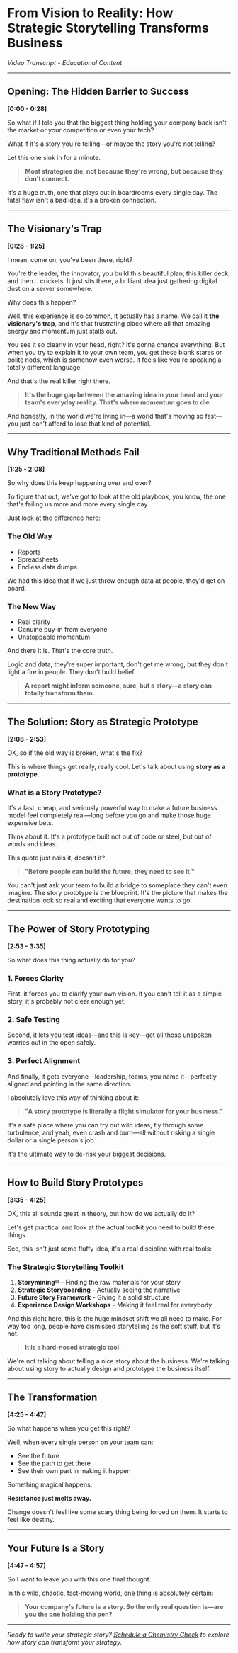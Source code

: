 # From Vision to Reality: How Strategic Storytelling Transforms Business
*Video Transcript - Educational Content*

---

## Opening: The Hidden Barrier to Success
**[0:00 - 0:28]**

So what if I told you that the biggest thing holding your company back isn't the market or your competition or even your tech?

What if it's a story you're telling—or maybe the story you're not telling?

Let this one sink in for a minute.

> **Most strategies die, not because they're wrong, but because they don't connect.**

It's a huge truth, one that plays out in boardrooms every single day. The fatal flaw isn't a bad idea, it's a broken connection.

---

## The Visionary's Trap
**[0:28 - 1:25]**

I mean, come on, you've been there, right?

You're the leader, the innovator, you build this beautiful plan, this killer deck, and then... crickets. It just sits there, a brilliant idea just gathering digital dust on a server somewhere.

Why does this happen?

Well, this experience is so common, it actually has a name. We call it **the visionary's trap**, and it's that frustrating place where all that amazing energy and momentum just stalls out.

You see it so clearly in your head, right? It's gonna change everything. But when you try to explain it to your own team, you get these blank stares or polite nods, which is somehow even worse. It feels like you're speaking a totally different language.

And that's the real killer right there.

> **It's the huge gap between the amazing idea in your head and your team's everyday reality. That's where momentum goes to die.**

And honestly, in the world we're living in—a world that's moving so fast—you just can't afford to lose that kind of potential.

---

## Why Traditional Methods Fail
**[1:25 - 2:08]**

So why does this keep happening over and over?

To figure that out, we've got to look at the old playbook, you know, the one that's failing us more and more every single day.

Just look at the difference here:

### The Old Way
- Reports
- Spreadsheets
- Endless data dumps

We had this idea that if we just threw enough data at people, they'd get on board.

### The New Way
- Real clarity
- Genuine buy-in from everyone
- Unstoppable momentum

And there it is. That's the core truth.

Logic and data, they're super important, don't get me wrong, but they don't light a fire in people. They don't build belief.

> **A report might inform someone, sure, but a story—a story can totally transform them.**

---

## The Solution: Story as Strategic Prototype
**[2:08 - 2:53]**

OK, so if the old way is broken, what's the fix?

This is where things get really, really cool. Let's talk about using **story as a prototype**.

### What is a Story Prototype?

It's a fast, cheap, and seriously powerful way to make a future business model feel completely real—long before you go and make those huge expensive bets.

Think about it. It's a prototype built not out of code or steel, but out of words and ideas.

This quote just nails it, doesn't it?

> **"Before people can build the future, they need to see it."**

You can't just ask your team to build a bridge to someplace they can't even imagine. The story prototype is the blueprint. It's the picture that makes the destination look so real and exciting that everyone wants to go.

---

## The Power of Story Prototyping
**[2:53 - 3:35]**

So what does this thing actually do for you?

### 1. Forces Clarity
First, it forces you to clarify your own vision. If you can't tell it as a simple story, it's probably not clear enough yet.

### 2. Safe Testing
Second, it lets you test ideas—and this is key—get all those unspoken worries out in the open safely.

### 3. Perfect Alignment
And finally, it gets everyone—leadership, teams, you name it—perfectly aligned and pointing in the same direction.

I absolutely love this way of thinking about it:

> **"A story prototype is literally a flight simulator for your business."**

It's a safe place where you can try out wild ideas, fly through some turbulence, and yeah, even crash and burn—all without risking a single dollar or a single person's job.

It's the ultimate way to de-risk your biggest decisions.

---

## How to Build Story Prototypes
**[3:35 - 4:25]**

OK, this all sounds great in theory, but how do we actually do it?

Let's get practical and look at the actual toolkit you need to build these things.

See, this isn't just some fluffy idea, it's a real discipline with real tools:

### The Strategic Storytelling Toolkit

1. **Storymining®** - Finding the raw materials for your story
2. **Strategic Storyboarding** - Actually seeing the narrative
3. **Future Story Framework** - Giving it a solid structure
4. **Experience Design Workshops** - Making it feel real for everybody

And this right here, this is the huge mindset shift we all need to make. For way too long, people have dismissed storytelling as the soft stuff, but it's not.

> **It is a hard-nosed strategic tool.**

We're not talking about telling a nice story about the business. We're talking about using story to actually design and prototype the business itself.

---

## The Transformation
**[4:25 - 4:47]**

So what happens when you get this right?

Well, when every single person on your team can:
- See the future
- See the path to get there
- See their own part in making it happen

Something magical happens.

**Resistance just melts away.**

Change doesn't feel like some scary thing being forced on them. It starts to feel like destiny.

---

## Your Future Is a Story
**[4:47 - 4:57]**

So I want to leave you with this one final thought.

In this wild, chaotic, fast-moving world, one thing is absolutely certain:

> **Your company's future is a story. So the only real question is—are you the one holding the pen?**

---

*Ready to write your strategic story? [Schedule a Chemistry Check](#) to explore how story can transform your strategy.* 
